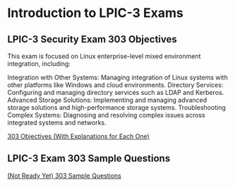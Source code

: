 # Introduction to LPIC-3 Exams

## LPIC-3 Security Exam 303 Objectives
This exam is focused on Linux enterprise-level mixed environment integration, including:

Integration with Other Systems: Managing integration of Linux systems with other platforms like Windows and cloud environments.
Directory Services: Configuring and managing directory services such as LDAP and Kerberos.
Advanced Storage Solutions: Implementing and managing advanced storage solutions and high-performance storage systems.
Troubleshooting Complex Systems: Diagnosing and resolving complex issues across integrated systems and networks.

[303 Objectives (With Explanations for Each One)](https://github.com/SamanKhalife/linux-Tutorial/blob/main/Lpic%203/LPIC-3%20Security%20Exam%20303%20Objectives.md)


## LPIC-3 Exam 303 Sample Questions


[(Not Ready Yet) 303 Sample Questions  ](https://github.com/SamanKhalife/linux-Tutorial/blob/main/Lpic%203/LPIC-3%20Security%20Exam%20303%20(303-450)%20Exam%20.md)
